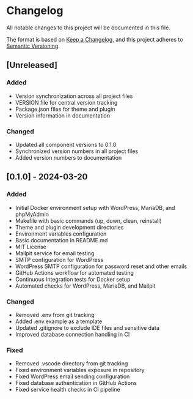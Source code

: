 # Changelog
All notable changes to this project will be documented in this file.

The format is based on [Keep a Changelog](https://keepachangelog.com/en/1.0.0/),
and this project adheres to [Semantic Versioning](https://semver.org/spec/v2.0.0.html).

## [Unreleased]

### Added
- Version synchronization across all project files
- VERSION file for central version tracking
- Package.json files for theme and plugin
- Version information in documentation

### Changed
- Updated all component versions to 0.1.0
- Synchronized version numbers in all project files
- Added version numbers to documentation

## [0.1.0] - 2024-03-20
### Added
- Initial Docker environment setup with WordPress, MariaDB, and phpMyAdmin
- Makefile with basic commands (up, down, clean, reinstall)
- Theme and plugin development directories
- Environment variables configuration
- Basic documentation in README.md
- MIT License
- Mailpit service for email testing
- SMTP configuration for WordPress
- WordPress SMTP configuration for password reset and other emails
- GitHub Actions workflow for automated testing
- Continuous Integration tests for Docker setup
- Automated checks for WordPress, MariaDB, and Mailpit

### Changed
- Removed .env from git tracking
- Added .env.example as a template
- Updated .gitignore to exclude IDE files and sensitive data
- Improved database connection handling in CI

### Fixed
- Removed .vscode directory from git tracking
- Fixed environment variables exposure in repository
- Fixed WordPress email sending configuration
- Fixed database authentication in GitHub Actions
- Fixed service health checks in CI pipeline 